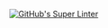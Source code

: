 
[![GitHub's Super Linter](https://github.com/ICS3U-Programming-NicR/ICS3U-Intro-03-Python-Hello_World/workflows/GitHub's%20Super%20Linter/badge.svg)](https://github.com/ICS3U-Programming-NicR/ICS3U-Intro-03-Python-Hello_World/actions)
